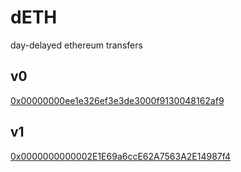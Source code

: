 # dETH
day-delayed ethereum transfers

## v0

[0x00000000ee1e326ef3e3de3000f9130048162af9](https://contractscan.xyz/contract/0x00000000Ee1e326eF3E3DE3000f9130048162Af9)

## v1

[0x0000000000002E1E69a6ccE62A7563A2E14987f4](https://contractscan.xyz/contract/0x0000000000002E1E69a6ccE62A7563A2E14987f4)
